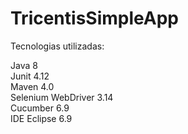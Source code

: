 # TricentisSimpleApp

Tecnologias utilizadas:

Java 8 <br>
Junit 4.12 <br>
Maven 4.0 <br>
Selenium WebDriver 3.14 <br>
Cucumber 6.9 <br>
IDE Eclipse 6.9 <br>
